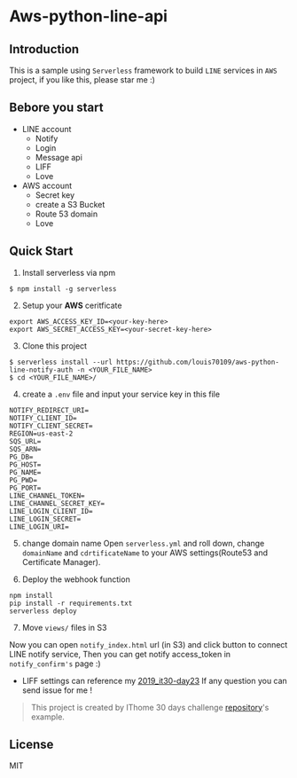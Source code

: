 # Aws-python-line-api

## Introduction

This is a sample using `Serverless` framework to build `LINE` services in `AWS` project, if you like this, please star me :)

## Bebore you start

- LINE account
  - Notify
  - Login
  - Message api
  - LIFF
  - Love
- AWS account
  - Secret key
  - create a S3 Bucket
  - Route 53 domain
  - Love

## Quick Start

1. Install serverless via npm

```bash=
$ npm install -g serverless
```

2. Setup your **AWS** ceritficate

```bash=
export AWS_ACCESS_KEY_ID=<your-key-here>
export AWS_SECRET_ACCESS_KEY=<your-secret-key-here>
```

3. Clone this project

```bash=
$ serverless install --url https://github.com/louis70109/aws-python-line-notify-auth -n <YOUR_FILE_NAME>
$ cd <YOUR_FILE_NAME>/
```

4. create a `.env` file and input your service key in this file

```
NOTIFY_REDIRECT_URI=
NOTIFY_CLIENT_ID=
NOTIFY_CLIENT_SECRET=
REGION=us-east-2
SQS_URL=
SQS_ARN=
PG_DB=
PG_HOST=
PG_NAME=
PG_PWD=
PG_PORT=
LINE_CHANNEL_TOKEN=
LINE_CHANNEL_SECRET_KEY=
LINE_LOGIN_CLIENT_ID=
LINE_LOGIN_SECRET=
LINE_LOGIN_URI=
```

5. change domain name
   Open `serverless.yml` and roll down, change `domainName` and `cdrtificateName` to your AWS settings(Route53 and Certificate Manager).

6. Deploy the webhook function

```bash=
npm install
pip install -r requirements.txt
serverless deploy
```

7. Move `views/` files in S3

Now you can open `notify_index.html` url (in S3) and click button to connect LINE notify service,
Then you can get notify access_token in `notify_confirm's` page :)

- LIFF settings can reference my [2019_it30-day23](https://github.com/louis70109/2019_it30/tree/master/day24)
  If any question you can send issue for me !

> This project is created by IThome 30 days challenge [repository](https://ithelp.ithome.com.tw/users/20111481/ironman/2475)'s example.

## License

MIT
